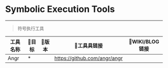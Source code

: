 # Symbolic Execution Tools
---
> 符号执行工具

| 工具名称 | :space_invader:目标 | :pushpin:版本 | :loudspeaker:工具具链接      | :book:WIKI/BLOG链接 |
| --- | --- | --- | -- | -- |
|Angr|*|  | https://github.com/angr/angr ||
